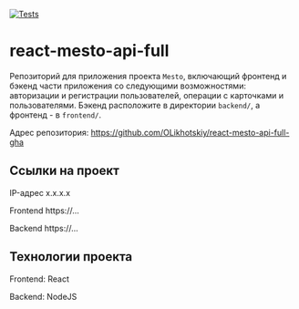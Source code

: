 [![Tests](https://github.com/yandex-praktikum/react-mesto-api-full-gha/actions/workflows/tests.yml/badge.svg)](https://github.com/yandex-praktikum/react-mesto-api-full-gha/actions/workflows/tests.yml)
# react-mesto-api-full
Репозиторий для приложения проекта `Mesto`, включающий фронтенд и бэкенд части приложения со следующими возможностями: авторизации и регистрации пользователей, операции с карточками и пользователями. Бэкенд расположите в директории `backend/`, а фронтенд - в `frontend/`. 
  
Адрес репозитория: https://github.com/OLikhotskiy/react-mesto-api-full-gha

## Ссылки на проект

IP-адрес x.x.x.x

Frontend https://...

Backend https://...

## Технологии проекта

Frontend: React

Backend: NodeJS
